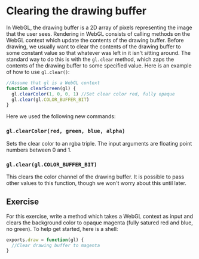 # Clearing the drawing buffer

In WebGL, the drawing buffer is a 2D array of pixels representing the image that the user sees. Rendering in WebGL consists of calling methods on the WebGL context which update the contents of the drawing buffer.  Before drawing, we usually want to clear the contents of the drawing buffer to some constant value so that whatever was left in it isn't sitting around.  The standard way to do this is with the `gl.clear` method, which zaps the contents of the drawing buffer to some specified value.  Here is an example of how to use `gl.clear()`:

```javascript
//Assume that gl is a WebGL context
function clearScreen(gl) {
  gl.clearColor(1, 0, 0, 1) //Set clear color red, fully opaque
  gl.clear(gl.COLOR_BUFFER_BIT)
}
```

Here we used the following new commands:

### `gl.clearColor(red, green, blue, alpha)`
Sets the clear color to an rgba triple.  The input arguments are floating point numbers between 0 and 1.

### `gl.clear(gl.COLOR_BUFFER_BIT)`
This clears the color channel of the drawing buffer.  It is possible to pass other values to this function, though we won't worry about this until later.

## Exercise
For this exercise, write a method which takes a WebGL context as input and clears the background color to opaque magenta (fully satured red and blue, no green).  To help get started, here is a shell:

```javascript
exports.draw = function(gl) {
  //Clear drawing buffer to magenta
}
```
